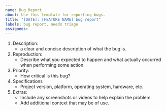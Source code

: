 ```yaml
---
name: Bug Report 
about: Use this template for reporting bugs.
title: "[DATE]: [FEATURE NAME] bug report"
labels: bug report, needs triage
assignees:
---
```


1. Description:
   - a clear and concise description of what the bug is.
2. Reproduction:
   - Describe what you expected to happen and what actually occurred when performing some action.
3. Priority:
   - How critical is this bug?
4. Specifications
   - Project version, platform, operating system, hardware, etc.
5. Extras:
   - Include any screenshots or videos to help explain the problem.
   - Add additional context that may be of use. 
